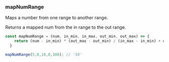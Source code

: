 ### mapNumRange

Maps a number from one range to another range.

Returns a mapped num from the in range to the out range. 

```js
const mapNumRange = (num, in_min, in_max, out_min, out_max) => {
    return (num - in_min) * (out_max - out_min) / (in_max - in_min) + out_min;
  }
```

```js
mapNumRange(5,0,10,0,100); // '50'
```

